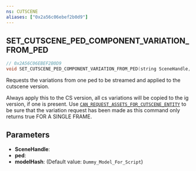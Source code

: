 ```yaml
---
ns: CUTSCENE
aliases: ["0x2a56c06ebef2b0d9"]
---
```

## SET_CUTSCENE_PED_COMPONENT_VARIATION_FROM_PED

```c
// 0x2A56C06EBEF2B0D9
void SET_CUTSCENE_PED_COMPONENT_VARIATION_FROM_PED(string SceneHandle, Ped ped, Hash modelHash);
```

Requests the variations from one ped to be streamed and applied to the cutscene version.

Always apply this to the CS version, all cs variations will be copied to the ig version, if one is present. Use [`CAN_REQUEST_ASSETS_FOR_CUTSCENE_ENTITY`](#_0xB56BBBCC2955D9CB) to be sure that the variation request has been made as this command only returns true FOR A SINGLE FRAME.


## Parameters
* **SceneHandle**: 
* **ped**: 
* **modelHash**: (Default value: `Dummy_Model_For_Script`)
